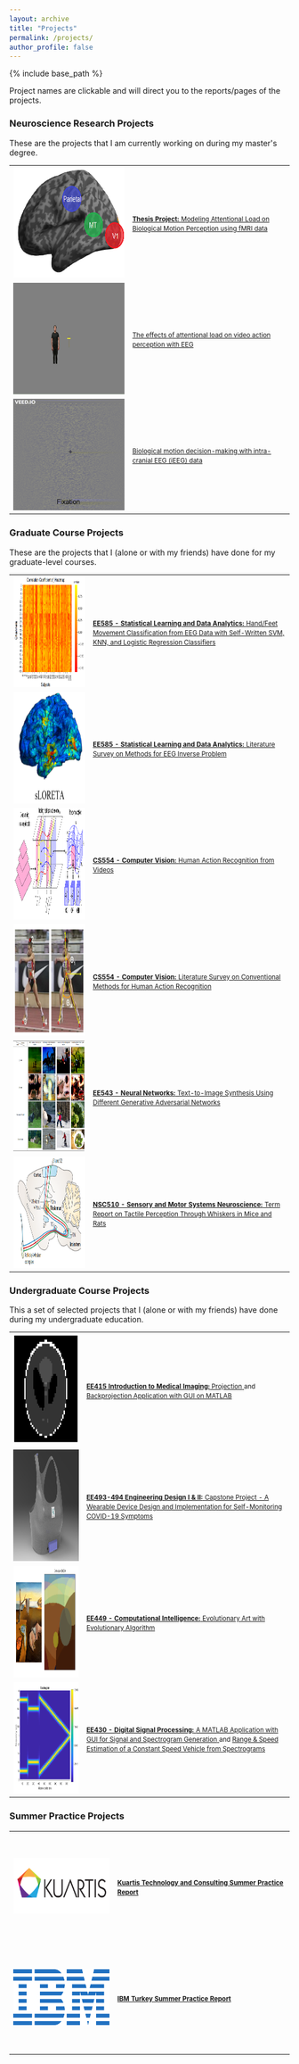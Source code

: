 ```yaml
---
layout: archive
title: "Projects"
permalink: /projects/
author_profile: false
---
```


{% include base_path %}

Project names are clickable and will direct you to the reports/pages of the projects.

### Neuroscience Research Projects

These are the projects that I am currently working on during my master's degree.

<table style="border-collapse: collapse; border: none;">
  <tr style="border: none; height: 200px;">
      <td style="border: none;"><img src="/images/fmriproject.png" alt="fmriImage.png" width="400" height="200" /></td>
    <td style="border: none;"><a href="https://sezanmert.github.io/thesisproject/">
                            <b  style="font-size: 1.2vw;" >Thesis Project:</b>
                            <font style="font-size: 1.2vw;" >Modeling Attentional Load on Biological Motion Perception using fMRI data</font>
          </a>
    </td>
  </tr>

  <tr style="border: none; height: 200px;">
      <td style="border: none;"><img src="/images/eegthesis.gif" alt="EEGImage" width="400" height="200" /></td>
    <td style="border: none;"><a href="https://sezanmert.github.io/eegproject/">
                            <font style="font-size: 1.2vw;" >The effects of attentional load on video action perception with EEG</font>
          </a>
    </td>
  </tr>

  <tr style="border: none; height: 200px;">
      <td style="border: none;"><img src="/images/image13.gif" alt="iEEGImage" width="400" height="200" /></td>
    <td style="border: none;"><a href="https://sezanmert.github.io/ieegproject/">
                            <font style="font-size: 1.2vw;" >Biological motion decision-making with intra-cranial EEG (iEEG) data</font>
          </a>
    </td>
  </tr>

</table>

### Graduate Course Projects

These are the projects that I (alone or with my friends) have done for my graduate-level courses.

<table style="border-collapse: collapse; border: none;">
  <tr style="border: none; height: 200px;">
    <td style="border: none;"><img src="/images/bciproject1.PNG" alt="bciimage" width="400" height="200" /></td>
    <td style="border: none;"><a href="https://drive.google.com/file/d/1GbJ6t4kjUUPGxwpz6bt24duGgz7nySNf/view?usp=sharing">
                            <b  style="font-size: 1.2vw;" >EE585 - Statistical Learning and Data Analytics:</b>
                            <font style="font-size: 1.2vw;" >Hand/Feet Movement Classification from EEG Data with Self-Written SVM, KNN, and Logistic Regression Classifiers</font>
          </a>
    </td>
  </tr>
  <tr style="border: none; height: 200px;">
    <td style="border: none;"><img src="/images/eeginverse.PNG" alt="eeginverse" width="400" height="200" /></td>
    <td style="border: none;"><a href="https://drive.google.com/file/d/1CwMKjDQjizqy6IbxsZP3pCtQgL-okhzo/view?usp=sharing">
                            <b style="font-size: 1.2vw;" >EE585 - Statistical Learning and Data Analytics:</b>
                            <font style="font-size: 1.2vw;" >Literature Survey on Methods for EEG Inverse Problem</font>
          </a>
    </td>
  </tr>
  <tr style="border: none; height: 200px;">
    <td style="border: none;"><img src="/images/csproject.PNG" alt="csproject" width="400" height="200" /></td>
    <td style="border: none;"><a href="https://drive.google.com/file/d/1XgNdm080pCL1UUFw4i_SEdUa06fJ_GJk/view?usp=sharing">
                            <strong style="font-size: 1.2vw;" >CS554 - Computer Vision:</strong>
                            <font style="font-size: 1.2vw;" >Human Action Recognition from Videos</font>
          </a>
    </td>
  </tr>
  <tr style="border: none; height: 200px;">
    <td style="border: none;"><img src="/images/cssurvey.PNG" alt="cssurvey" width="400" height="200" /></td>
    <td style="border: none;"><a href="https://drive.google.com/file/d/1xTK2ZnqKb_2hZYZrOimyGUpyyqAHzHFb/view?usp=sharing">
                            <strong style="font-size: 1.2vw;" >CS554 - Computer Vision:</strong>
                            <font style="font-size: 1.2vw;" >Literature Survey on Conventional Methods for Human Action Recognition</font>
          </a>
    </td>
  </tr>
  <tr style="border: none; height: 200px;">
    <td style="border: none;"><img src="/images/nnproject.PNG" alt="nnproject" width="400" height="200" /></td>
    <td style="border: none;"><a  href="https://drive.google.com/file/d/1IAkmm8Wp-loNNZyd-RX559r0wS0NX1rW/view?usp=sharing">
                            <strong style="font-size: 1.2vw;" >EE543 - Neural Networks:</strong>
                            <font style="font-size: 1.2vw;" >Text-to-Image Synthesis Using Different Generative Adversarial Networks</font>
          </a>
    </td>
  </tr>
  <tr style="border: none; height: 200px;">
    <td style="border: none;"><img src="/images/nscproject.png" alt="nscproject" width="400" height="200" /></td>
    <td style="border: none;"><a  href="https://drive.google.com/file/d/1FsCfm_XyTzORdLNXSDwoqg82KA7yLg6u/view?usp=sharing">
                            <strong style="font-size: 1.2vw;" >NSC510 - Sensory and Motor Systems Neuroscience:</strong>
                            <font style="font-size: 1.2vw;" >Term Report on Tactile Perception Through Whiskers in Mice and Rats</font>
          </a>
    </td>
  </tr>
</table>


### Undergraduate Course Projects

This a set of selected projects that I (alone or with my friends) have done during my undergraduate education.

<table style="border-collapse: collapse; border: none;">  
  <tr style="border: none; height: 200px;">
    <td style="border: none;"><img src="/images/biomedical.PNG" alt="biomedical" width="400" height="200" /></td>
    <td style="border: none;"><a  href="https://drive.google.com/file/d/1zZw9mJlcWwXAHNbsglYQDZPPwCl4jWF1/view?usp=sharing">
                            <strong style="font-size: 1.2vw;" >EE415 Introduction to Medical Imaging:</strong><font style="font-size: 1.2vw;" >
                            Projection</font> </a> <font style="font-size: 1.2vw;" > and </font> <a  href="https://drive.google.com/file/d/1PpDziJGxBM3XWKq8ggfBD5mOvhB7Ve_A/view?usp=sharing"> <font style="font-size: 1.2vw;" > Backprojection Application with GUI on MATLAB</font></a>
    </td>
  </tr>
  <tr style="border: none; height: 200px;">
    <td style="border: none;"><img src="/images/haico.jpg" alt="haico" width="400" height="200" /></td>
    <td style="border: none;"><a  href="https://drive.google.com/file/d/1os1_-0PSUu6K6IyUXrM_eT1Kvq6juv4_/view?usp=sharing">
                            <strong style="font-size: 1.2vw;" >EE493-494 Engineering Design I & II:</strong>
                            <font style="font-size: 1.2vw;" >Capstone Project - A Wearable Device Design and Implementation for Self-Monitoring COVID-19 Symptoms</font>
          </a>
    </td>
  </tr>
  <tr style="border: none; height: 200px;">
    <td style="border: none;"><img src="/images/geneticalproject.PNG" alt="geneticalgproject" width="400" height="200" /></td>
    <td style="border: none;"><a  href="https://drive.google.com/file/d/1KZIqXi9-TEyZmQfqGQq-pcOQd-bDdyFR/view?usp=sharing">
                            <strong style="font-size: 1.2vw;" >EE449 - Computational Intelligence:</strong>
                            <font style="font-size: 1.2vw;" >Evolutionary Art with Evolutionary Algorithm</font>
          </a>
    </td>
  </tr>
  <tr style="border: none; height: 200px;">
    <td style="border: none;"><img src="/images/dspproject.PNG" alt="dspproject" width="400" height="200" /></td>
    <td style="border: none;"><a  href="https://drive.google.com/file/d/14dNQj7o7FlK7YEriL9wskk7jca7ppd2d/view?usp=sharing">
                            <strong style="font-size: 1.2vw;" >EE430 - Digital Signal Processing:</strong>
                            <font style="font-size: 1.2vw;" >A MATLAB Application with GUI for Signal and Spectrogram Generation</font> </a><font style="font-size: 1.2vw;" > and </font><a  href="https://drive.google.com/file/d/1csjEQTfcl2JSxfit-xzGaEJsMy_vIejc/view?usp=sharing"> <font style="font-size: 1.2vw;" >Range & Speed Estimation of a Constant Speed Vehicle from Spectrograms</font></a>
    </td>
  </tr>
</table>

                     
### Summer Practice Projects

<table style="border-collapse: collapse; border: none;">
  <tr style="border: none; height: 200px;">
    <td style="border: none;"><img src="/images/Kuartis-Logo.png" alt="kuartis"  width="200" height="100" /></td>
    <td style="border: none;"  align="left"><a href="https://drive.google.com/file/d/1NWvfeSUxovY8GVkZL5vymHGTG90XKq60/view?usp=sharing">
      <strong style="font-size: 1.2vw;" >Kuartis Technology and Consulting Summer Practice Report</strong></a>
    </td>
  </tr>
  <tr style="border: none; height: 200px;">
    <td style="border: none;"><img src="/images/IBM_logo.png" alt="ibm"  width="200" height="100" /></td>
    <td style="border: none;"><a href="https://drive.google.com/file/d/1C20msipNOoDpAdaNP6KviT3Dl4PBdMXh/view?usp=sharing">
      <strong style="font-size: 1.2vw;" >IBM Turkey Summer Practice Report</strong></a>
    </td>
  </tr>
</table>
